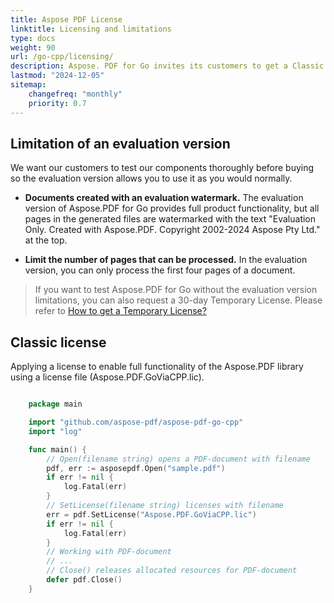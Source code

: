 ```yaml
---
title: Aspose PDF License
linktitle: Licensing and limitations
type: docs
weight: 90
url: /go-cpp/licensing/
description: Aspose. PDF for Go invites its customers to get a Classic License. As well as use a limited license to better explore the product.
lastmod: "2024-12-05"
sitemap:
    changefreq: "monthly"
    priority: 0.7
---
```



## Limitation of an evaluation version

We want our customers to test our components thoroughly before buying so the evaluation version allows you to use it as you would normally.

- **Documents created with an evaluation watermark.** The evaluation version of Aspose.PDF for Go provides full product functionality, but all pages in the generated files are watermarked with the text "Evaluation Only. Created with Aspose.PDF. Copyright 2002-2024 Aspose Pty Ltd." at the top.

- **Limit the number of pages that can be processed.**
In the evaluation version, you can only process the first four pages of a document.

>If you want to test Aspose.PDF for Go without the evaluation version limitations, you can also request a 30-day Temporary License. Please refer to [How to get a Temporary License?](https://purchase.aspose.com/temporary-license)

## Classic license

Applying a license to enable full functionality of the Aspose.PDF library using a license file (Aspose.PDF.GoViaCPP.lic).

```go

    package main

    import "github.com/aspose-pdf/aspose-pdf-go-cpp"
    import "log"

    func main() {
        // Open(filename string) opens a PDF-document with filename
        pdf, err := asposepdf.Open("sample.pdf")
        if err != nil {
            log.Fatal(err)
        }
        // SetLicense(filename string) licenses with filename
        err = pdf.SetLicense("Aspose.PDF.GoViaCPP.lic")
        if err != nil {
            log.Fatal(err)
        }
        // Working with PDF-document
        // ...
        // Close() releases allocated resources for PDF-document
        defer pdf.Close()
    }
```
